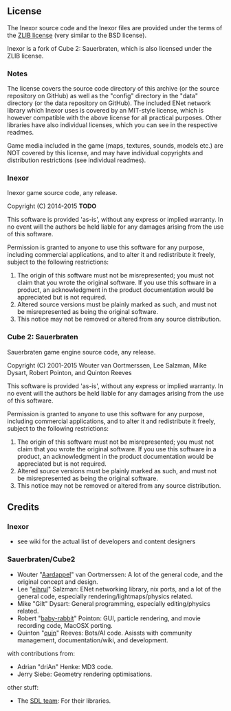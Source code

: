 ## License

The Inexor source code and the Inexor files 
are provided under the terms of the [ZLIB license](http://www.opensource.org/licenses/zlib-license.php) (very similar to the BSD license).

Inexor is a fork of Cube 2: Sauerbraten, which is also licensed under the ZLIB license.

### Notes

The license covers the source code directory of this archive (or the source repository on GitHub) as well as the "config" directory in the "data" directory (or the data repository on GitHub).
The included ENet network library which Inexor uses is covered by an MIT-style license, which is however compatible with the above license for all practical purposes. Other libraries have also individual licenses, which you can see in the respective readmes.

Game media included in the game (maps, textures, sounds,
models etc.) are NOT covered by this license, and may have
individual copyrights and distribution restrictions (see
individual readmes).

### Inexor

Inexor game source code, any release.

Copyright (C) 2014-2015 **TODO**

This software is provided 'as-is', without any express or implied
warranty.  In no event will the authors be held liable for any damages
arising from the use of this software.

Permission is granted to anyone to use this software for any purpose,
including commercial applications, and to alter it and redistribute it
freely, subject to the following restrictions:

1. The origin of this software must not be misrepresented; you must not
   claim that you wrote the original software. If you use this software
   in a product, an acknowledgment in the product documentation would be
   appreciated but is not required.
2. Altered source versions must be plainly marked as such, and must not be
   misrepresented as being the original software.
3. This notice may not be removed or altered from any source distribution.

### Cube 2: Sauerbraten

Sauerbraten game engine source code, any release.

Copyright (C) 2001-2015 Wouter van Oortmerssen, Lee Salzman, Mike Dysart, Robert Pointon, and Quinton Reeves

This software is provided 'as-is', without any express or implied
warranty.  In no event will the authors be held liable for any damages
arising from the use of this software.

Permission is granted to anyone to use this software for any purpose,
including commercial applications, and to alter it and redistribute it
freely, subject to the following restrictions:

1. The origin of this software must not be misrepresented; you must not
   claim that you wrote the original software. If you use this software
   in a product, an acknowledgment in the product documentation would be
   appreciated but is not required.
2. Altered source versions must be plainly marked as such, and must not be
   misrepresented as being the original software.
3. This notice may not be removed or altered from any source distribution.



## Credits

### Inexor

* see wiki for the actual list of developers and content designers

### Sauerbraten/Cube2

* Wouter "[Aardappel](http://strlen.com/)" van Oortmerssen: A lot of the general code, and the original concept and design. 
* Lee "[eihrul](http://sauerbraten.org/lee/)" Salzman: ENet networking library, nix ports, and a lot of the general code, especially rendering/lightmaps/physics related. 
* Mike "Gilt" Dysart: General programming, especially editing/physics related.
* Robert "[baby-rabbit](http://www.fernlightning.com/)" Pointon: GUI, particle rendering, and movie recording code, MacOSX porting. 
* Quinton "[quin](http://www.redeclipse.net/)" Reeves: Bots/AI code. Asissts with community management, documentation/wiki, and development. 

with contributions from:

* Adrian "driAn" Henke: MD3 code.
* Jerry Siebe: Geometry rendering optimisations.

other stuff:

* The [SDL team](http://www.libsdl.org/): For their libraries.
